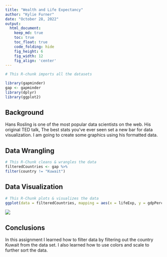 ```yaml
---
title: "Wealth and Life Expectancy"
author: "Kylie Furner"
date: "October 28, 2022"
output:
  html_document:  
    keep_md: true
    toc: true
    toc_float: true
    code_folding: hide
    fig_height: 6
    fig_width: 12
    fig_align: 'center'
---
```







```r
# This R-chunk imports all the datasets

library(gapminder)
gap <- gapminder
library(dplyr)
library(ggplot2)
```

## Background

Hans Rosling is one of the most popular data scientists on the web. His original TED talk, The best stats you’ve ever seen set a new bar for data visualization. I am going to create some graphics using his formatted data.

## Data Wrangling


```r
# This R-Chunk cleans & wrangles the data
filteredCountries <- gap %>%
filter(country != "Kuwait")
```

## Data Visualization


```r
# This R-Chunk plots & visualizes the data
ggplot(data = filteredCountries, mapping = aes(x = lifeExp, y = gdpPercap, color = continent, size = pop/100000)) + geom_point() + facet_wrap(~year, ncol = 12) + labs(size = "Population", y = "GDP Per Capita", x = "Life Expectancy", color = "Continent") + scale_y_continuous(trans = "sqrt")
```

![](W02-Wealth-and-Life-Expectancy_files/figure-html/plot_data-1.png)<!-- -->

## Conclusions

In this assignment I learned how to filter data by filtering out the country Kuwait from the data set. I also learned how to use colors and scale to further sort the data. 

